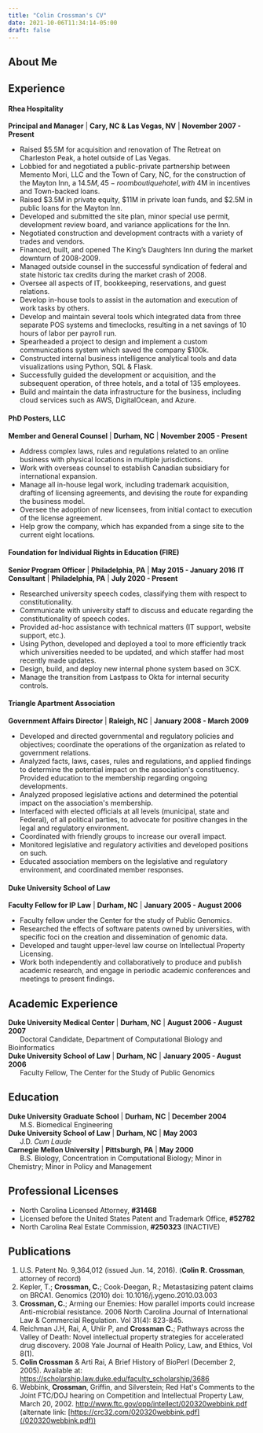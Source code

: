 ```yaml
---
title: "Colin Crossman's CV"
date: 2021-10-06T11:34:14-05:00
draft: false
---
```


## About Me

## Experience

#### Rhea Hospitality
**Principal and Manager** | **Cary, NC & Las Vegas, NV** | **November 2007 - Present**
- Raised $5.5M for acquisition and renovation of The Retreat on Charleston Peak, a hotel outside of Las Vegas.
- Lobbied for and negotiated a public-private partnership between Memento Mori, LLC and the Town of Cary, NC, for the construction of the Mayton Inn, a $14.5M, 45-room boutique hotel, with ~$4M in incentives and Town-backed loans.
- Raised $3.5M in private equity, $11M in private loan funds, and $2.5M in public loans for the Mayton Inn.
- Developed and submitted the site plan, minor special use permit, development review board, and variance applications for the Inn.
- Negotiated construction and development contracts with a variety of trades and vendors.
- Financed, built, and opened The King’s Daughters Inn during the market downturn of 2008-2009.
- Managed outside counsel in the successful syndication of federal and state historic tax credits during the market crash of 2008.
- Oversee all aspects of IT, bookkeeping, reservations, and guest relations.
- Develop in-house tools to assist in the automation and execution of work tasks by others.
- Develop and maintain several tools which integrated data from three separate POS systems and timeclocks, resulting in a net savings of 10 hours of labor per payroll run.
- Spearheaded a project to design and implement a custom communications system which saved the company $100k.
- Constructed internal business intelligence analytical tools and data visualizations using Python, SQL & Flask.
- Successfully guided the development or acquisition, and the subsequent operation, of three hotels, and a total of 135 employees.
- Build and maintain the data infrastructure for the business, including cloud services such as AWS, DigitalOcean, and Azure.


#### PhD Posters, LLC
**Member and General Counsel** | **Durham, NC** | **November 2005 - Present**
- Address complex laws, rules and regulations related to an online business with physical locations in multiple jurisdictions.
- Work with overseas counsel to establish Canadian subsidiary for international expansion.
- Manage all in-house legal work, including trademark acquisition, drafting of licensing agreements, and devising the route for expanding the business model.
- Oversee the adoption of new licensees, from initial contact to execution of the license agreement.
- Help grow the company, which has expanded from a singe site to the current eight locations.

#### Foundation for Individual Rights in Education (FIRE)
**Senior Program Officer** | **Philadelphia, PA** | **May 2015 - January 2016**
**IT Consultant** | **Philadelphia, PA** | **July 2020 - Present**
- Researched university speech codes, classifying them with respect to constitutionality.
- Communicate with university staff to discuss and educate regarding the constitutionality of speech codes.
- Provided ad-hoc assistance with technical matters (IT support, website support, etc.).
- Using Python, developed and deployed a tool to more efficiently track which universities needed to be updated, and which staffer had most recently made updates.
- Design, build, and deploy new internal phone system based on 3CX.
- Manage the transition from Lastpass to Okta for internal security controls.

#### Triangle Apartment Association
**Government Affairs Director** | **Raleigh, NC** | **January 2008 - March 2009**
- Developed and directed governmental and regulatory policies and objectives; coordinate the operations of the organization as related to government relations.
- Analyzed facts, laws, cases, rules and regulations, and applied findings to determine the potential impact on the association's constituency. Provided education to the membership regarding ongoing developments.
- Analyzed proposed legislative actions and determined the potential impact on the association's membership.
- Interfaced with elected officials at all levels (municipal, state and Federal), of all political parties, to advocate for positive changes in the legal and regulatory environment.
- Coordinated with friendly groups to increase our overall impact.
- Monitored legislative and regulatory activities and developed positions on such.  
- Educated association members on the legislative and regulatory environment, and coordinated member responses.

#### Duke University School of Law
**Faculty Fellow for IP Law** | **Durham, NC** | **January 2005 - August 2006**
- Faculty fellow under the Center for the study of Public Genomics.
- Researched the effects of software patents owned by universities, with specific foci on the creation and dissemination of genomic data.
- Developed and taught upper-level law course on Intellectual Property Licensing.
- Work both independently and collaboratively to produce and publish academic research, and engage in periodic academic conferences and meetings to present findings.

## Academic Experience
**Duke University Medical Center** | **Durham, NC** | **August 2006 - August 2007**   
&nbsp;&nbsp;&nbsp;&nbsp;&nbsp;&nbsp;Doctoral Candidate, Department of Computational Biology and Bioinformatics   
**Duke University School of Law** | **Durham, NC** | **January 2005 - August 2006**   
&nbsp;&nbsp;&nbsp;&nbsp;&nbsp;&nbsp;Faculty Fellow, The Center for the Study of Public Genomics   




## Education
**Duke University Graduate School** | **Durham, NC** | **December 2004**   
&nbsp;&nbsp;&nbsp;&nbsp;&nbsp;&nbsp;M.S. Biomedical Engineering   
**Duke University School of Law** | **Durham, NC** | **May 2003**   
&nbsp;&nbsp;&nbsp;&nbsp;&nbsp;&nbsp;J.D. *Cum Laude*   
**Carnegie Mellon University** | **Pittsburgh, PA** | **May 2000**   
&nbsp;&nbsp;&nbsp;&nbsp;&nbsp;&nbsp;B.S. Biology, Concentration in Computational Biology; Minor in Chemistry; Minor in Policy and Management



## Professional Licenses
- North Carolina Licensed Attorney, **#31468**
- Licensed before the United States Patent and Trademark Office, **#52782**
- North Carolina Real Estate Commission, **#250323** (INACTIVE)


## Publications
1. U.S. Patent No. 9,364,012 (issued Jun. 14, 2016). (**Colin R. Crossman**, attorney of record)
2. Kepler, T.; **Crossman, C.**; Cook-Deegan, R.; Metastasizing patent claims on BRCA1. Genomics (2010)
doi: 10.1016/j.ygeno.2010.03.003
3. **Crossman, C.**; Arming our Enemies: How parallel imports could increase Anti-microbial resistance. 2006 North Carolina Journal of International Law & Commercial Regulation. Vol 31(4): 823-845.
4. Reichman J.H, Rai, A, Uhlir P, and **Crossman C.**; Pathways across the Valley of Death: Novel intellectual property strategies for accelerated drug discovery. 2008 Yale Journal of Health Policy, Law, and Ethics, Vol 8(1).
5. **Colin Crossman** & Arti Rai, A Brief History of BioPerl (December 2, 2005). Available at: https://scholarship.law.duke.edu/faculty_scholarship/3686
6. Webbink, **Crossman**, Griffin, and Silverstein; Red Hat's Comments to the Joint FTC/DOJ hearing on Competition and Intellectual Property Law, March 20, 2002. http://www.ftc.gov/opp/intellect/020320webbink.pdf (alternate link: [https://crc32.com/020320webbink.pdf](/020320webbink.pdf))
